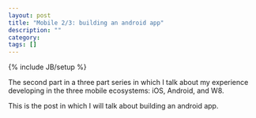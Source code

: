 ```yaml
---
layout: post
title: "Mobile 2/3: building an android app"
description: ""
category: 
tags: []
---
```

{% include JB/setup %}

The second part in a three part series in which I talk about my experience developing in the three mobile ecosystems: iOS, Android, and W8. 

This is the post in which I will talk about building an android app.

